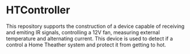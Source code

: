 # HTController

This repository supports the construction of a device capable of receiving and emiting IR signals, controlling a 12V fan, measuring external temperature and alternating current. This device is used to detect if a control a Home Theather system and protect it from getting to hot.
